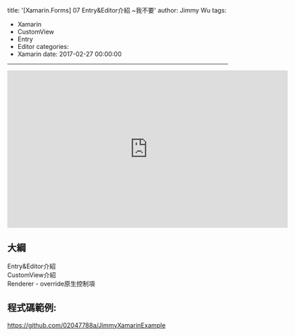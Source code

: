 title: '[Xamarin.Forms] 07 Entry&Editor介紹 ~我不要'
author: Jimmy Wu
tags:
  - Xamarin
  - CustomView
  - Entry
  - Editor
categories:
  - Xamarin
date: 2017-02-27 00:00:00
---
<iframe width="640" height="360" src="https://www.youtube.com/embed/c1-QTl8DxoY" frameborder="0" allowfullscreen></iframe>

## 大綱
Entry&Editor介紹  
CustomView介紹  
Renderer - override原生控制項  

## 程式碼範例:
https://github.com/02047788a/JimmyXamarinExample